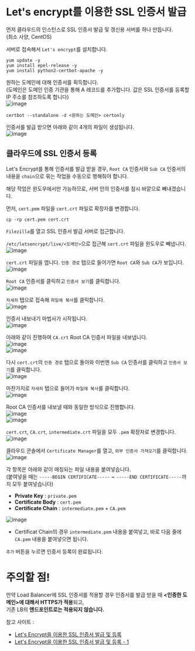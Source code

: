 # Let's encrypt를 이용한 SSL 인증서 발급

먼저 클라우드의 인스턴스로 SSL 인증서 발급 및 갱신용 서버를 하나 만듭니다.   
(최소 사양, CentOS)

서버로 접속해서 `Let's encrypt`를 설치합니다.

```
yum update -y
yum install epel-release -y
yum install python2-certbot-apache -y
```

원하는 도메인에 대해 인증서를 획득합니다.   
(도메인은 도메인 인증 기관을 통해 A 레코드를 추가합니다. 값은 SSL 인증서를 등록할 IP 주소를 참조하도록 합니다)   
![image](https://user-images.githubusercontent.com/43658658/158108504-dbce7960-1fba-4e07-9624-ec1892096a39.png)

```
certbot --standalone -d <원하는 도메인> certonly
```

인증서를 발급 받으면 아래와 같이 4개의 파일이 생성됩니다.   
![image](https://user-images.githubusercontent.com/43658658/158108794-41e38556-16fa-4ae3-b11f-17282e45b091.png)


## 클라우드에 SSL 인증서 등록

Let's Encrypt를 통해 인증서를 발급 받을 경우, `Root CA` 인증서와 `Sub CA` 인증서의 내용을 `chain`으로 묶는 작업을 수동으로 행해줘야 합니다.

해당 작업은 윈도우에서만 가능하므로, 서버 안의 인증서를 잠시 바깥으로 빼내겠습니다.

먼저, `cert.pem` 파일을 `cert.crt` 파일로 확장자를 변경합니다.   
```
cp -rp cert.pem cert.crt
```

`Filezilla`를 열고 SSL 인증서 발급 서버로 접근합니다.   

`/etc/letsencrypt/live/<도메인>`으로 접근해 `cert.crt` 파일을 윈도우로 빼냅니다.   
![image](https://user-images.githubusercontent.com/43658658/158109340-27ebab0f-136e-459c-8b99-a5e41a53fa7d.png)

`cert.crt` 파일을 엽니다. `인증 경로` 탭으로 들어가면 `Root CA`와 `Sub CA`가 보입니다.   
![image](https://user-images.githubusercontent.com/43658658/158109492-6b7a1062-857e-4519-b705-7e1d468e96aa.png)

`Root CA` 인증서를 클릭하고 `인증서 보기`를 클릭합니다.   
![image](https://user-images.githubusercontent.com/43658658/158109517-134620aa-c8ac-4da8-a5a3-8a7c6c0ce9c0.png)

`자세히` 탭으로 접속해 `파일에 복사`를 클릭합니다.   
![image](https://user-images.githubusercontent.com/43658658/158109555-3589db44-bf86-4d50-93d5-7c6dbc38d46a.png)

인증서 내보내기 마법사가 시작됩니다.   
![image](https://user-images.githubusercontent.com/43658658/158111105-12f7edcb-dc5b-4fe1-98f2-32d8d38d8278.png)

아래와 같이 진행하여 `CA.crt` Root CA 인증서 파일을 내보냅니다.   
![image](https://user-images.githubusercontent.com/43658658/158109600-80caadfb-b744-4c7f-ba35-b67546a1ab24.png)   
![image](https://user-images.githubusercontent.com/43658658/158109637-9efe337c-ef89-438f-8eef-f7c47f15ec0e.png)

다시 `cert.crt`의 `인증 경로` 탭으로 돌아와 이번엔 `Sub CA` 인증서를 클릭하고 `인증서 보기`를 클릭합니다.   
![image](https://user-images.githubusercontent.com/43658658/158109750-db5ee396-420f-499a-a432-364a73d90dc0.png)

마찬가지로 `자세히` 탭으로 들어가 `파일에 복사`를 클릭합니다.   
![image](https://user-images.githubusercontent.com/43658658/158109802-5d288a64-4b42-4b30-baab-69874249d353.png)

Root CA 인증서를 내보낼 때와 동일한 방식으로 진행합니다.   
![image](https://user-images.githubusercontent.com/43658658/158109870-008f9c58-78a4-46ae-b8a8-a25e293ff09f.png)   
![image](https://user-images.githubusercontent.com/43658658/158109882-c651a947-1577-4362-853d-06fcbbea85cc.png)

`cert.crt`, `CA.crt`, `intermediate.crt` 파일을 모두 `.pem` 확장자로 변경합니다.   
![image](https://user-images.githubusercontent.com/43658658/158109970-62e93118-4cad-4210-a550-a2e9da4e3f7f.png)

클라우드 콘솔에서 `Certificate Manager`를 열고, `외부 인증서 가져오기`를 클릭합니다.   
![image](https://user-images.githubusercontent.com/43658658/158110058-a738139c-be45-407e-8526-bb585c8390c9.png)

각 항목은 아래와 같이 매칭되는 파일 내용을 붙여넣습니다.   
(붙여넣을 때는 `-----BEGIN CERTIFICATE-----` ~ `-----END CERTIFICATE-----`까지 모두 붙여넣습니다)   
- **Private Key** : `private.pem`
- **Certificate Body** : `cert.pem`
- **Certificate Chain** : `intermediate.pem` + `CA.pem`

![image](https://user-images.githubusercontent.com/43658658/158110188-d7e6691a-72e9-45e3-b81e-e2a35d9f74ee.png)   
- Certificat Chain의 경우 `intermediate.pem` 내용을 붙여넣고, 바로 다음 줄에 `CA.pem` 내용을 붙여넣으면 됩니다.

`추가` 버튼을 누르면 인증서 등록이 완료됩니다.

# 주의할 점!

만약 Load Balancer에 SSL 인증서를 적용할 경우 인증서를 발급 받을 때 **<인증한 도메인>에 대해서 HTTPS가 적용**되고,   
기존 LB의 **엔드포인트로는 적용되지 않습니다.**

참고 사이트 :   
- [Let's Encrypt을 이용한 SSL 인증서 발급 및 등록](https://navercloudplatform.medium.com/%EC%9D%B4%EB%A0%87%EA%B2%8C-%EC%82%AC%EC%9A%A9%ED%95%98%EC%84%B8%EC%9A%94-lets-encrypt-%EB%AC%B4%EB%A3%8C-ssl-%EC%9D%B8%EC%A6%9D%EC%84%9C-%EB%B0%9C%EA%B8%89%EB%B6%80%ED%84%B0-%EB%93%B1%EB%A1%9D-%EA%B4%80%EB%A6%AC%EA%B9%8C%EC%A7%80-feat-certificate-manager-d259f469e83d)
- [Let's Encrypt을 이용한 SSL 인증서 발급 및 등록 - 1](https://manvscloud.com/?p=1445)
